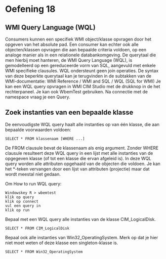 # Oefening 18

## WMI Query Language (WQL)

Consumers kunnen een specifiek WMI object/klasse opvragen door het opgeven van het absolute pad. Een consumer kan echter ook alle objecten/klassen opvragen die aan bepaalde criteria voldoen, op een analoge manier als in een relationele databankomgeving. De querytaal die men hierbij moet hanteren, de WMI Query Language (WQL), is gemodelleerd op een gereduceerde vorm van SQL, aangevuld met enkele WMI specifieke clausules. WQL ondersteunt geen join operaties. De syntax van deze beperkte querytaal kan je terugvinden in de subtakken van de WMI-documentatie: WMI Reference / WMI and SQL / WQL (SQL for WMI)
Je kan een WQL query opvragen in WMI CIM Studio met de drukknop in de het rechterpaneel. Je kan ook WbemTest gebruiken. Na connectie met de namespace vraag je een Query.

## Zoek instanties van een bepaalde klasse

De eenvoudigste WQL query haalt alle instanties op van één klasse, die aan bepaalde voorwaarden voldoen:

```
SELECT * FROM klassenaam [WHERE ...]
```

De FROM clausule bevat de klassenaam als enig argument. Zonder WHERE clausule resulteert deze WQL query in een lijst met alle instanties van de opgegeven klasse (of tot een klasse die ervan afgeleid is). In deze WQL query worden alle attributen opgehaald van de objecten die voldoen. Je kan het *-teken vervangen door een lijst van attributen (projectie) maar dat wordt meestal niet gedaan.

Om 
How to run WQL query:

```
Windowskey R > wbemtest
klik op query
klik op connect
vul een query in
klik op run
```

Bepaal met een WQL query alle instanties van de klasse CIM_LogicalDisk.

```
SELECT * FROM CIM_LogicalDisk 
```

Bepaal ook alle instanties van Win32_OperatingSystem. Merk op dat je hier niet moet weten of deze klasse een singleton-klasse is.

```
SELECT * FROM Win32_OperatingSystem 
```